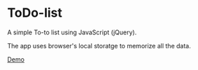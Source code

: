 # ToDo-list
A simple To-to list using JavaScript (jQuery).

The app uses browser's local storatge to memorize all the data.


[Demo](https://viorelrj.github.io/ToDo-list/)
